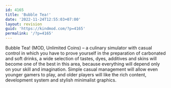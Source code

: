 ```yaml
---
id: 4165
title: 'Bubble Tea!'
date: '2022-11-24T12:55:03+07:00'
layout: revision
guid: 'https://kindmod.com/?p=4165'
permalink: '/?p=4165'
---
```


Bubble Tea! (MOD, Unlimited Coins) – a culinary simulator with casual control in which you have to prove yourself in the preparation of carbonated and soft drinks, a wide selection of tastes, dyes, additives and skins will become one of the best in this area, because everything will depend only on your skill and imagination. Simple casual management will allow even younger gamers to play, and older players will like the rich content, development system and stylish minimalist graphics.